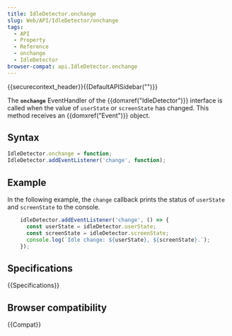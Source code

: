 ```yaml
---
title: IdleDetector.onchange
slug: Web/API/IdleDetector/onchange
tags:
  - API
  - Property
  - Reference
  - onchange
  - IdleDetector
browser-compat: api.IdleDetector.onchange
---
```

{{securecontext_header}}{{DefaultAPISidebar("")}}

The **`onchange`** EventHandler of the {{domxref("IdleDetector")}} interface is
called when the value of `userState` or `screenState` has changed. This method
receives an {{domxref("Event")}} object.

## Syntax

```js
IdleDetector.onchange = function;
IdleDetector.addEventListener('change', function);
```

## Example

In the following example, the `change` callback prints the status of `userState` and `screenState` to the console.

```js
    idleDetector.addEventListener('change', () => {
      const userState = idleDetector.userState;
      const screenState = idleDetector.screenState;
      console.log(`Idle change: ${userState}, ${screenState}.`);
    });
```

## Specifications

{{Specifications}}

## Browser compatibility

{{Compat}}

